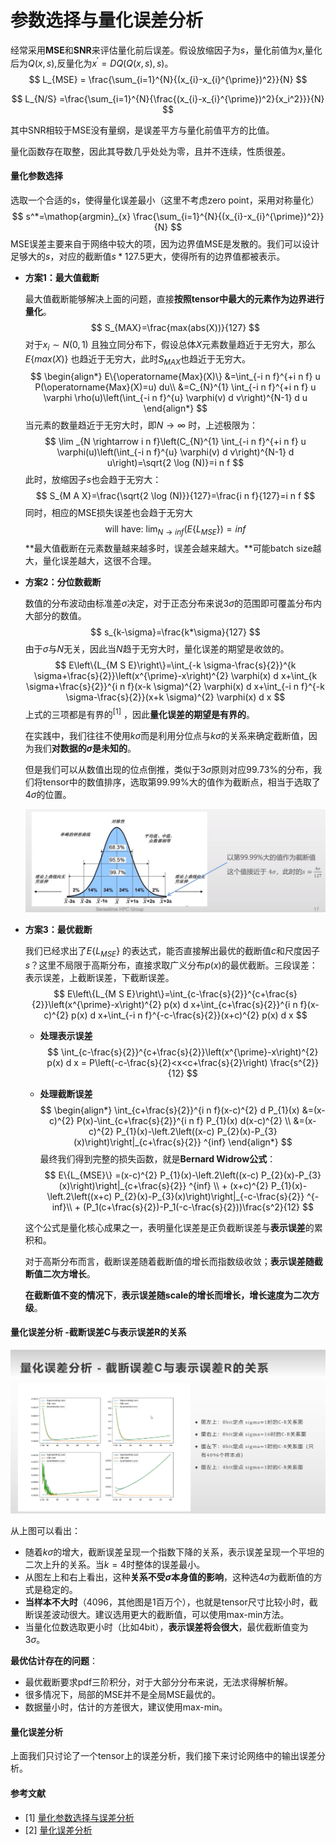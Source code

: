 # 参数选择与量化误差分析

经常采用**MSE**和**SNR**来评估量化前后误差。假设放缩因子为$s$，量化前值为$x$,量化后为$Q(x,s)$,反量化为$x^{\prime}=DQ(Q(x,s),s)$。
$$
L_{MSE} = \frac{\sum_{i=1}^{N}{(x_{i}-x_{i}^{\prime})^2}}{N}
$$

$$
L_{N/S} =\frac{\sum_{i=1}^{N}{\frac{(x_{i}-x_{i}^{\prime})^2}{x_i^2}}}{N}
$$

其中SNR相较于MSE没有量纲，是误差平方与量化前值平方的比值。

量化函数存在取整，因此其导数几乎处处为零，且并不连续，性质很差。

#### 量化参数选择

选取一个合适的s，使得量化误差最小（这里不考虑zero point，采用对称量化）
$$
s^*=\mathop{argmin}_{x} \frac{\sum_{i=1}^{N}{(x_{i}-x_{i}^{\prime})^2}}{N}
$$
MSE误差主要来自于网络中较大的项，因为边界值MSE是发散的。我们可以设计足够大的$s$，对应的截断值$s*127.5$更大，使得所有的边界值都被表示。

- **方案1：最大值截断**

  最大值截断能够解决上面的问题，直接**按照tensor中最大的元素作为边界进行量化**。
  $$
  S_{MAX}=\frac{max(abs(X))}{127}
  $$
  对于$x_{i}\sim N(0,1)$ 且独立同分布下，假设总体$X$元素数量趋近于无穷大，那么$E\{{max(X)}\}$ 也趋近于无穷大，此时$S_{MAX}$也趋近于无穷大。
  $$
  \begin{align*}
  E\{\operatorname{Max}(X)\} &=\int_{-i n f}^{+i n f} u P(\operatorname{Max}(X)=u) du\\
  &=C_{N}^{1} \int_{-i n f}^{+i n f} u \varphi \rho(u)\left(\int_{-i n f}^{u} \varphi(v) d v\right)^{N-1} d u
  \end{align*}
  $$
  当元素的数量趋近于无穷大时，即$N\to\infty$ 时，上述极限为：
  $$
  \lim _{N \rightarrow i n f}\left(C_{N}^{1} \int_{-i n f}^{+i n f} u \varphi(u)\left(\int_{-i n f}^{u} \varphi(v) d v\right)^{N-1} d u\right)=\sqrt{2 \log (N)}=i n f
  $$
  此时，放缩因子$s$也会趋于无穷大：
  $$
  S_{M A X}=\frac{\sqrt{2 \log (N)}}{127}=\frac{i n f}{127}=i n f
  $$
  同时，相应的MSE损失误差也会趋于无穷大
  $$
  \text { will have: } \lim _{N \rightarrow inf }\left(E\left\{L_{M S E}\right\}\right)= inf
  $$
  **最大值截断在元素数量越来越多时，误差会越来越大。**可能batch size越大，量化误差越大，这很不合理。

- **方案2：分位数截断**

  数值的分布波动由标准差$\sigma$决定，对于正态分布来说$3\sigma$的范围即可覆盖分布内大部分的数值。
  $$
  s_{k-\sigma}=\frac{k*\sigma}{127}
  $$
  由于$\sigma$与$N$无关，因此当$N$趋于无穷大时，量化误差的期望是收敛的。
  $$
  E\left\{L_{M S E}\right\}=\int_{-k \sigma-\frac{s}{2}}^{k \sigma+\frac{s}{2}}\left(x^{\prime}-x\right)^{2} \varphi(x) d x+\int_{k \sigma+\frac{s}{2}}^{i n f}(x-k \sigma)^{2} \varphi(x) d x+\int_{-i n f}^{-k \sigma-\frac{s}{2}}(x+k \sigma)^{2} \varphi(x) d x
  $$
  上式的三项都是有界的<sup>[1]</sup> ，因此**量化误差的期望是有界的**。

  在实践中，我们往往不使用$k\sigma$而是利用分位点与$k\sigma$的关系来确定截断值，因为我们**对数据的$\sigma$是未知的**。

  但是我们可以从数值出现的位点倒推，类似于$3\sigma$原则对应$99.73\%$的分布，我们将tensor中的数值排序，选取第$99.99\%$大的值作为截断点，相当于选取了$4\sigma$的位置。

  <img src="./images/image-20220703121407381.png" alt="image-20220703121407381" style="zoom: 50%;" />

- **方案3：最优截断**

  我们已经求出了$E\{L_{MSE}\}$ 的表达式，能否直接解出最优的截断值$c$和尺度因子$s$？这里不局限于高斯分布，直接求取广义分布$p(x)$的最优截断。三段误差：表示误差，上截断误差，下截断误差。
  $$
  E\left\{L_{M S E}\right\}=\int_{c-\frac{s}{2}}^{c+\frac{s}{2}}\left(x^{\prime}-x\right)^{2} p(x) d x+\int_{c+\frac{s}{2}}^{i n f}(x-c)^{2} p(x) d x+\int_{-i n f}^{-c-\frac{s}{2}}(x+c)^{2} p(x) d x
  $$

  - **处理表示误差**
    $$
    \int_{c-\frac{s}{2}}^{c+\frac{s}{2}}\left(x^{\prime}-x\right)^{2} p(x) d x = P\left(-c-\frac{s}{2}<x<c+\frac{s}{2}\right) \frac{s^{2}}{12}
    $$

  - **处理截断误差**
    $$
    \begin{align*}
    \int_{c+\frac{s}{2}}^{i n f}(x-c)^{2} d P_{1}(x) &=(x-c)^{2} P(x)-\int_{c+\frac{s}{2}}^{i n f} P_{1}(x) d(x-c)^{2} \\
    &=(x-c)^{2} P_{1}(x)-\left.2\left((x-c) P_{2}(x)-P_{3}(x)\right)\right|_{c+\frac{s}{2}} ^{inf}
    \end{align*}
    $$
    最终我们得到完整的损失函数，就是**Bernard Widrow公式**：
    $$
    E\{L_{MSE}\} =(x-c)^{2} P_{1}(x)-\left.2\left((x-c) P_{2}(x)-P_{3}(x)\right)\right|_{c+\frac{s}{2}} ^{inf} \\ + (x+c)^{2} P_{1}(x)-\left.2\left((x+c) P_{2}(x)-P_{3}(x)\right)\right|_{-c-\frac{s}{2}} ^{-inf}\\ + (P_1(c+\frac{s}{2})-P_1(-c-\frac{s}{2}))\frac{s^2}{12}
    $$

  这个公式是量化核心成果之一，表明量化误差是正负截断误差与**表示误差**的累积和。  

  对于高斯分布而言，截断误差随着截断值的增长而指数级收敛；**表示误差随截断值二次方增长**。

  **在截断值不变的情况下**，**表示误差随scale的增长而增长，增长速度为二次方级**。

#### 量化误差分析 -截断误差C与表示误差R的关系

![image-20220703130551247](./images/image-20220703130551247.png)

从上图可以看出：

- 随着$k\sigma$的增大，截断误差呈现一个指数下降的关系，表示误差呈现一个平坦的二次上升的关系。当$k=4$时整体的误差最小。
- 从图左上和右上看出，这种**关系不受$\sigma$本身值的影响**，这种选$4\sigma$为截断值的方式是稳定的。
- **当样本不大时**（4096，其他图是1百万个），也就是tensor尺寸比较小时，截断误差波动很大。建议选用更大的截断值，可以使用max-min方法。
- 当量化位数选取更小时（比如4bit），**表示误差将会很大**，最优截断值变为$3\sigma$。

**最优估计存在的问题**：

- 最优截断要求pdf三阶积分，对于大部分分布来说，无法求得解析解。
- 很多情况下，局部的MSE并不是全局MSE最优的。
- 数据量小时，估计的方差很大，建议使用max-min。

#### 量化误差分析

上面我们只讨论了一个tensor上的误差分析，我们接下来讨论网络中的输出误差分析。



#### 参考文献

- [1] [量化参数选择与误差分析](https://www.bilibili.com/video/BV1QF41157aM?share_source=copy_web)
- [2] [量化误差分析](https://www.bilibili.com/video/BV1V94y117Ej?share_source=copy_web)



